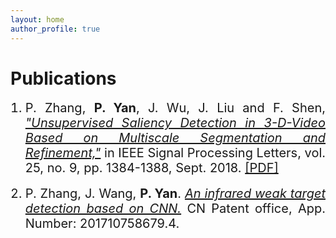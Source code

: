 ```yaml
---
layout: home
author_profile: true
---
```


# Publications

<ol>
<li style="font-size:20px; text-align:justify">P. Zhang, <b>P. Yan</b>, J. Wu, J. Liu and F. Shen, <u><i>"Unsupervised Saliency Detection in 3-D-Video Based on Multiscale Segmentation and Refinement,"</i></u> in IEEE Signal Processing Letters, vol. 25, no. 9, pp. 1384-1388, Sept. 2018. <a href="https://ieeexplore.ieee.org/stamp/stamp.jsp?tp=&arnumber=8412576">[PDF]</a></li>

<br>

<li style="font-size:20px; text-align:justify">P. Zhang, J. Wang, <b>P. Yan</b>. <u><i>An infrared weak target detection based on CNN.</i></u> CN Patent office,  App. Number: 201710758679.4.</li>
</ol>